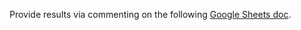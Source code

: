 Provide results via commenting on the following [Google Sheets doc](https://docs.google.com/spreadsheets/d/1_13XHE_5bhpVvtVAfUKMBePQI3apqkCeJOPRk-topWw/edit?usp=sharing).

